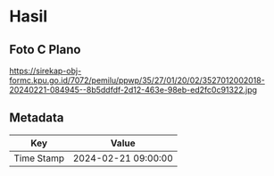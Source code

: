 # Hasil

## Foto C Plano

https://sirekap-obj-formc.kpu.go.id/7072/pemilu/ppwp/35/27/01/20/02/3527012002018-20240221-084945--8b5ddfdf-2d12-463e-98eb-ed2fc0c91322.jpg


## Metadata

| Key        | Value               |
| ---------- | ------------------- |
| Time Stamp | 2024-02-21 09:00:00 |




